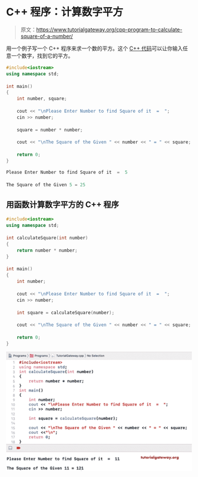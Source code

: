 # C++ 程序：计算数字平方

> 原文：<https://www.tutorialgateway.org/cpp-program-to-calculate-square-of-a-number/>

用一个例子写一个 C++ 程序来求一个数的平方。这个 [C++ 代码](https://www.tutorialgateway.org/cpp-programs/)可以让你输入任意一个数字，找到它的平方。

```cpp
#include<iostream>
using namespace std;

int main()
{
	int number, square;

	cout << "\nPlease Enter Number to find Square of it  =  ";
	cin >> number;	

	square = number * number;

	cout << "\nThe Square of the Given " << number << " = " << square;

 	return 0;
}
```

```cpp
Please Enter Number to find Square of it  =  5

The Square of the Given 5 = 25
```

## 用函数计算数字平方的 C++ 程序

```cpp
#include<iostream>
using namespace std;

int calculateSquare(int number)
{
	return number * number;
}

int main()
{
	int number;

	cout << "\nPlease Enter Number to find Square of it  =  ";
	cin >> number;	

	int square = calculateSquare(number);

	cout << "\nThe Square of the Given " << number << " = " << square;

 	return 0;
}
```

![cpp Program to Calculate Square of a Number 2](img/534c20b120fb4b1aee8989f537f50d3a.png)